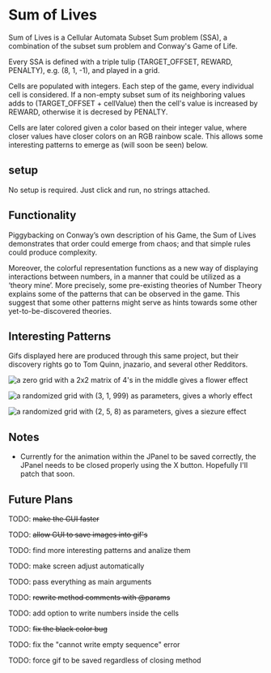 ﻿# Sum of Lives
Sum of Lives is a Cellular Automata Subset Sum problem (SSA), a combination of the subset sum problem and Conway's Game of Life.

Every SSA is defined with a triple tulip (TARGET_OFFSET, REWARD, PENALTY), e.g. (8, 1, -1), and played in a grid. 

Cells are populated with integers. Each step of the game, every individual cell is considered. If a non-empty subset sum of its neighboring values adds to (TARGET_OFFSET + cellValue) then the cell's value is increased by REWARD, otherwise it is decresed by PENALTY.

Cells are later colored given a color based on their integer value, where closer values have closer colors on an RGB rainbow scale. This allows some interesting patterns to emerge as (will soon be seen) below. 

## setup

No setup is required. Just click and run, no strings attached. 

## Functionality 

Piggybacking on Conway’s own description of his Game, the Sum of Lives demonstrates that order could emerge from chaos; and that simple rules could produce complexity. 

Moreover, the colorful representation functions as a new way of displaying interactions between numbers, in a manner that could be utilized as a ‘theory mine’. More precisely, some pre-existing theories of Number Theory explains some of the patterns that can be observed in the game. This suggest that some other patterns might serve as hints towards some other yet-to-be-discovered theories. 


## Interesting Patterns 

Gifs displayed here are produced through this same project, but their discovery rights go to Tom Quinn, jnazario, and several other Redditors. 

![a zero grid with a 2x2 matrix of 4's in the middle gives a flower effect
](https://github.com/OmarAlSughayer/Sum-of-Lives/tree/master/bin/Debug/world1.gif)

![a randomized grid with (3, 1, 999) as parameters, gives a whorly effect
](https://github.com/OmarAlSughayer/Sum-of-Lives/tree/master/bin/Debug/world2.gif)

![a randomized grid with (2, 5, 8) as parameters, gives a siezure effect
](https://github.com/OmarAlSughayer/Sum-of-Lives/tree/master/bin/Debug/world1.gif)

## Notes 

  * Currently for the animation within the JPanel to be saved correctly, the JPanel needs to be closed properly using the X button. Hopefully I'll patch that soon. 

## Future Plans 

TODO: ~~make the GUI faster~~

TODO: ~~allow GUI to save images into gif's~~

TODO: find more interesting patterns and analize them

TODO: make screen adjust automatically

TODO: pass everything as main arguments

TODO: ~~rewrite method comments with @params~~

TODO: add option to write numbers inside the cells

TODO: ~~fix the black color bug~~

TODO: fix the "cannot write empty sequence" error

TODO: force gif to be saved regardless of closing method